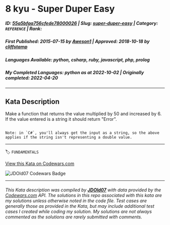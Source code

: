 # 8 kyu - Super Duper Easy

##### **ID**: [55a5bfaa756cfede78000026](https://www.codewars.com/kata/55a5bfaa756cfede78000026) | **Slug**: [super-duper-easy](https://www.codewars.com/kata/55a5bfaa756cfede78000026) | **Category**: `REFERENCE` | **Rank**: <span style="color:white">8 kyu</span>

##### **First Published**: 2015-07-15 ***by*** [Aweson1](https://www.codewars.com/users/Aweson1) | **Approved**: 2018-10-18 ***by*** [cliffstamp](https://www.codewars.com/users/cliffstamp)

##### **Languages Available**: python, csharp, ruby, javascript, php, prolog

##### **My Completed Languages**: python ***as at*** 2022-10-02 | **Originally completed**: 2022-04-20

---

## Kata Description


Make a function that returns the value multiplied by 50 and increased by 6. If the value entered is a string it should return "Error".



```if:csharp

Note: in `C#`, you'll always get the input as a string, so the above applies if the string isn't representing a double value.

```

---


🏷 `FUNDAMENTALS`


[View this Kata on Codewars.com](https://www.codewars.com/kata/55a5bfaa756cfede78000026)

![](https://www.codewars.com/users/jdold07/badges/large "JDOld07 Codewars Badge")

---

###### *This Kata description was compiled by [**JDOld07**](https://tpstech.dev) with data provided by the [Codewars.com](https://www.codewars.com) API.  The solutions in this repo associated with this kata are my solutions unless otherwise noted in the code file.  Test cases are generally those as provided in the Kata, but may include additional test cases I created while coding my solution.  My solutions are not always commented as the solutions are rarely submitted with comments.*
